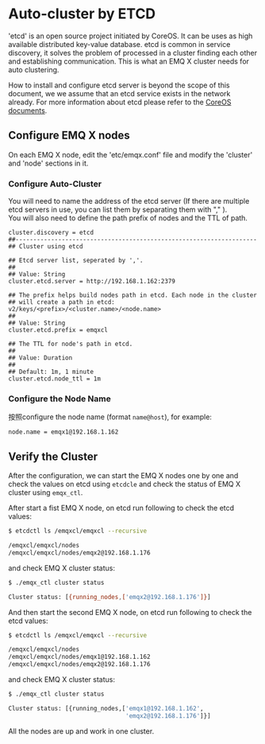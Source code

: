 # Auto-cluster by ETCD

'etcd' is an open source project initiated by CoreOS. It can be uses as high available distributed key-value database. etcd is common in service discovery, it solves the problem of processed in a cluster finding each other and establishing communication. This is what an EMQ X cluster needs for auto clustering.  

How to install and configure etcd server is beyond the scope of this document, we we assume that an etcd service exists in the network already. For more information about etcd please refer to the [CoreOS documents](https://coreos.com/etcd/docs/latest/getting-started-with-etcd.html).

## Configure EMQ X nodes
On each EMQ X node, edit the 'etc/emqx.conf' file and modify the 'cluster' and 'node' sections in it.

### Configure Auto-Cluster
You will need to name the address of the etcd server (If there are multiple etcd servers in use, you can list them by separating them with "," ).  
 You will also need to define the path prefix of nodes and the TTL of path.

```
cluster.discovery = etcd
##--------------------------------------------------------------------
## Cluster using etcd

## Etcd server list, seperated by ','.
##
## Value: String
cluster.etcd.server = http://192.168.1.162:2379

## The prefix helps build nodes path in etcd. Each node in the cluster
## will create a path in etcd: v2/keys/<prefix>/<cluster.name>/<node.name>
##
## Value: String
cluster.etcd.prefix = emqxcl

## The TTL for node's path in etcd.
##
## Value: Duration
##
## Default: 1m, 1 minute
cluster.etcd.node_ttl = 1m
```

### Configure the Node Name

按照configure the node name (format `name@host`), for example:
```
node.name = emqx1@192.168.1.162
```
## Verify the Cluster

After the configuration, we can start the EMQ X nodes one by one and check the values on etcd using  `etcdcle` and check the status of EMQ X cluster using `emqx_ctl`.

After start a fist EMQ X node, on etcd run following to check the etcd values:
```bash
$ etcdctl ls /emqxcl/emqxcl --recursive

/emqxcl/emqxcl/nodes
/emqxcl/emqxcl/nodes/emqx2@192.168.1.176
```

and check EMQ X cluster status:
```bash
$ ./emqx_ctl cluster status

Cluster status: [{running_nodes,['emqx2@192.168.1.176']}]
```

And then start the second EMQ X node, on etcd run following to check the etcd values:
```bash
$ etcdctl ls /emqxcl/emqxcl --recursive

/emqxcl/emqxcl/nodes
/emqxcl/emqxcl/nodes/emqx1@192.168.1.162
/emqxcl/emqxcl/nodes/emqx2@192.168.1.176
```

and check EMQ X cluster status:
```bash
$ ./emqx_ctl cluster status

Cluster status: [{running_nodes,['emqx1@192.168.1.162',
                                 'emqx2@192.168.1.176']}]
```

All the nodes are up and work in one cluster.
